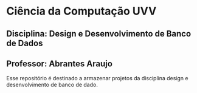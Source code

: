 # Ciência da Computação UVV
## Disciplina: Design e Desenvolvimento de Banco de Dados 
## Professor: Abrantes Araujo
Esse repositório é destinado a armazenar projetos da disciplina design e desenvolvimento de banco de dado.
